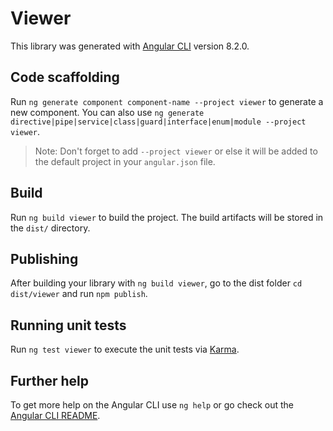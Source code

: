 # Viewer

This library was generated with [Angular CLI](https://github.com/angular/angular-cli) version 8.2.0.

## Code scaffolding

Run `ng generate component component-name --project viewer` to generate a new component. You can also use `ng generate directive|pipe|service|class|guard|interface|enum|module --project viewer`.
> Note: Don't forget to add `--project viewer` or else it will be added to the default project in your `angular.json` file. 

## Build

Run `ng build viewer` to build the project. The build artifacts will be stored in the `dist/` directory.

## Publishing

After building your library with `ng build viewer`, go to the dist folder `cd dist/viewer` and run `npm publish`.

## Running unit tests

Run `ng test viewer` to execute the unit tests via [Karma](https://karma-runner.github.io).

## Further help

To get more help on the Angular CLI use `ng help` or go check out the [Angular CLI README](https://github.com/angular/angular-cli/blob/master/README.md).
